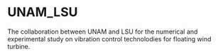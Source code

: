 # UNAM_LSU
The collaboration between UNAM and LSU for the numerical and experimental study on vibration control technolodies for floating wind turbine.
